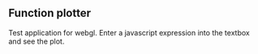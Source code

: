 ## Function plotter

Test application for webgl. Enter a javascript expression into the textbox and see the plot.